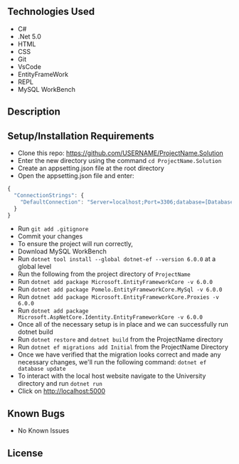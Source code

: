 <!-- project name -->

<!-- by -->

## Technologies Used

* C#
* .Net 5.0
* HTML
* CSS
* Git
* VsCode
* EntityFrameWork
* REPL
* MySQL WorkBench

## Description 


## Setup/Installation Requirements 

* Clone this repo: <https://github.com/USERNAME/ProjectName.Solution>
* Enter the new directory using the command ```cd ProjectName.Solution```
* Create an appsetting.json file at the root directory
* Open the appsetting.json file and enter:

```js
{ 
  "ConnectionStrings": { 
    "DefaultConnection": "Server=localhost;Port=3306;database=[Database-Name];uid=root;pwd=[YOUR-PASSWORD];" 
  } 
}
```

* Run ```git add .gitignore```
* Commit your changes
* To ensure the project will run correctly,
* Download MySQL WorkBench
* Run ```dotnet tool install --global dotnet-ef --version 6.0.0``` at a global level
* Run the following from the project directory of ```ProjectName```
* Run ```dotnet add package Microsoft.EntityFrameworkCore -v 6.0.0```
* Run ```dotnet add package Pomelo.EntityFrameworkCore.MySql -v 6.0.0```
* Run ```dotnet add package Microsoft.EntityFrameworkCore.Proxies -v 6.0.0```
* Run ```dotnet add package Microsoft.AspNetCore.Identity.EntityFrameworkCore -v 6.0.0```
* Once all of the necessary setup is in place and we can successfully run dotnet build
* Run ```dotnet restore``` and ```dotnet build``` from the ProjectName directory
* Run ```dotnet ef migrations add Initial``` from the ProjectName Directory
* Once we have verified that the migration looks correct and made any necessary changes, we'll run the following command: ```dotnet ef database update```
* To interact with the local host website navigate to the University directory and run ```dotnet run```
* Click on  <http://localhost:5000>

## Known Bugs 

* No Known Issues

## License 


